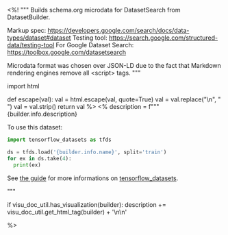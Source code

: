 <%!
"""
Builds schema.org microdata for DatasetSearch from DatasetBuilder.

Markup spec: https://developers.google.com/search/docs/data-types/dataset#dataset
Testing tool: https://search.google.com/structured-data/testing-tool
For Google Dataset Search: https://toolbox.google.com/datasetsearch

Microdata format was chosen over JSON-LD due to the fact that Markdown
rendering engines remove all \<script\> tags.
"""

import html

def escape(val):
  val = html.escape(val, quote=True)
  val = val.replace("\n", "&#10;")
  val = val.strip()
  return val
%>
<%
description = f"""{builder.info.description}

To use this dataset:

```python
import tensorflow_datasets as tfds

ds = tfds.load('{builder.info.name}', split='train')
for ex in ds.take(4):
  print(ex)
```

See [the guide](https://www.tensorflow.org/datasets/overview) for more
informations on [tensorflow_datasets](https://www.tensorflow.org/datasets).

"""

if visu_doc_util.has_visualization(builder):
  description += visu_doc_util.get_html_tag(builder) + '\n\n'

%>

<div itemscope itemtype="http://schema.org/Dataset">
  <div itemscope itemprop="includedInDataCatalog" itemtype="http://schema.org/DataCatalog">
    <meta itemprop="name" content="TensorFlow Datasets" />
  </div>
  <meta itemprop="name" content="${builder.info.name}" />
  <meta itemprop="description" content="${escape(description)}" />
  <meta itemprop="url" content="https://www.tensorflow.org/datasets/catalog/${builder.info.name}" />
  <meta itemprop="sameAs" content="${escape(builder.info.homepage)}" />
  <meta itemprop="citation" content="${escape(builder.info.citation)}" />
</div>
